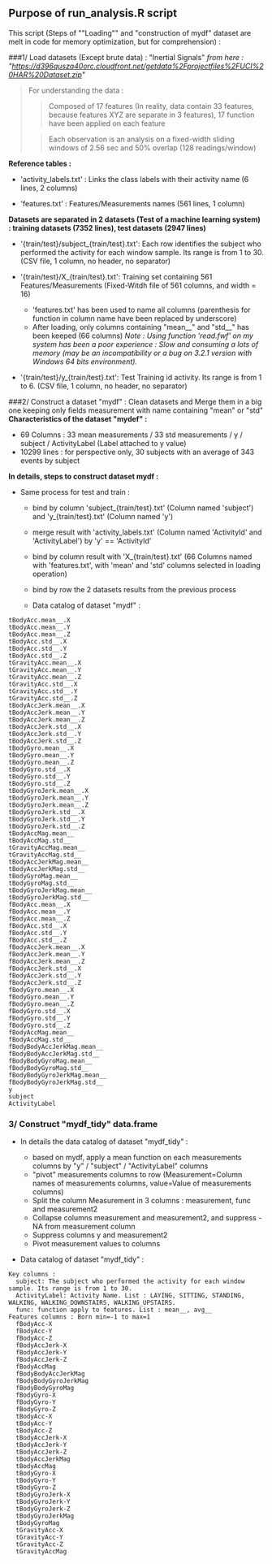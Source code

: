 Purpose of run_analysis.R script
------------------------------------------------------

This script (Steps of ""Loading"" and "construction of mydf" dataset are melt in code for memory optimization, but for comprehension) :

###1/ Load datasets (Except brute data) : "Inertial Signals"
*from here : "https://d396qusza40orc.cloudfront.net/getdata%2Fprojectfiles%2FUCI%20HAR%20Dataset.zip"*

> For understanding the data :
>
> > Composed of 17 features (In reality, data contain 33 features, because features XYZ are separate in 3 features), 17 function have been applied on each feature
>
> > Each observation is an analysis on a fixed-width sliding windows of 2.56 sec and 50% overlap (128 readings/window)

**Reference tables :**

- 'activity_labels.txt' : Links the class labels with their activity name (6 lines, 2 columns)

- 'features.txt' : Features/Measurements names (561 lines, 1 column) 


**Datasets are separated in 2 datasets (Test of a machine learning system) : training datasets (7352 lines), test datasets (2947 lines)**

- '{train/test}/subject_{train/test}.txt': Each row identifies the subject who performed the activity for each window sample. Its range is from 1 to 30.  (CSV file, 1 column, no header, no separator)

- '{train/test}/X_{train/test}.txt': Training set containing 561 Features/Measurements (Fixed-Witdh file of 561 columns, and width = 16)
    - 'features.txt' has been used to name all columns (parenthesis for function in column name have been replaced by   underscore)
    - After loading, only columns containing "mean__" and "std__" has been keeped (66 columns)
    *Note : Using function 'read.fwf' on my system has been a poor experience : Slow and consuming a lots of memory (may be an incompatibility or a bug on 3.2.1 version with Windows 64 bits environment).*

- '{train/test}/y_{train/test}.txt': Test Training id activity. Its range is from 1 to 6. (CSV file, 1 column, no header, no separator)
	 
###2/ Construct a dataset "mydf" : Clean datasets and Merge them in a big one keeping only fields measurement with name containing "mean" or "std"
**Characteristics of the dataset "mydef" :**

- 69 Columns : 33 mean measurements / 33 std measurements / y / subject / ActivityLabel (Label attached to y value)
- 10299 lines : for perspective only, 30 subjects with an average of 343 events by subject

**In details, steps to construct dataset mydf :**

- Same process for test and train :

    - bind by column 'subject_{train/test}.txt' (Column named 'subject') and 'y_{train/test}.txt' (Column named 'y')
    - merge result with 'activity_labels.txt' (Column named 'ActivityId' and 'ActivityLabel') by 'y' == 'ActivityId'
    - bind by column result with 'X_{train/test}.txt' (66 Columns named with 'features.txt', with 'mean' and 'std' columns selected in loading operation)
    - bind by row the 2 datasets results from the previous process
	  
  - Data catalog of dataset "mydf" :
```
tBodyAcc.mean__.X
tBodyAcc.mean__.Y
tBodyAcc.mean__.Z
tBodyAcc.std__.X
tBodyAcc.std__.Y
tBodyAcc.std__.Z
tGravityAcc.mean__.X
tGravityAcc.mean__.Y
tGravityAcc.mean__.Z
tGravityAcc.std__.X
tGravityAcc.std__.Y
tGravityAcc.std__.Z
tBodyAccJerk.mean__.X
tBodyAccJerk.mean__.Y
tBodyAccJerk.mean__.Z
tBodyAccJerk.std__.X
tBodyAccJerk.std__.Y
tBodyAccJerk.std__.Z
tBodyGyro.mean__.X
tBodyGyro.mean__.Y
tBodyGyro.mean__.Z
tBodyGyro.std__.X
tBodyGyro.std__.Y
tBodyGyro.std__.Z
tBodyGyroJerk.mean__.X
tBodyGyroJerk.mean__.Y
tBodyGyroJerk.mean__.Z
tBodyGyroJerk.std__.X
tBodyGyroJerk.std__.Y
tBodyGyroJerk.std__.Z
tBodyAccMag.mean__
tBodyAccMag.std__
tGravityAccMag.mean__
tGravityAccMag.std__
tBodyAccJerkMag.mean__
tBodyAccJerkMag.std__
tBodyGyroMag.mean__
tBodyGyroMag.std__
tBodyGyroJerkMag.mean__
tBodyGyroJerkMag.std__
fBodyAcc.mean__.X
fBodyAcc.mean__.Y
fBodyAcc.mean__.Z
fBodyAcc.std__.X
fBodyAcc.std__.Y
fBodyAcc.std__.Z
fBodyAccJerk.mean__.X
fBodyAccJerk.mean__.Y
fBodyAccJerk.mean__.Z
fBodyAccJerk.std__.X
fBodyAccJerk.std__.Y
fBodyAccJerk.std__.Z
fBodyGyro.mean__.X
fBodyGyro.mean__.Y
fBodyGyro.mean__.Z
fBodyGyro.std__.X
fBodyGyro.std__.Y
fBodyGyro.std__.Z
fBodyAccMag.mean__
fBodyAccMag.std__
fBodyBodyAccJerkMag.mean__
fBodyBodyAccJerkMag.std__
fBodyBodyGyroMag.mean__
fBodyBodyGyroMag.std__
fBodyBodyGyroJerkMag.mean__
fBodyBodyGyroJerkMag.std__
y
subject
ActivityLabel
```
  
### 3/ Construct "mydf_tidy" data.frame
- In details the data catalog of dataset "mydf_tidy" :

    - based on mydf, apply a mean function on each measurements columns by "y" / "subject" / "ActivityLabel" columns
    - "pivot" measurements columns to row (Measurement=Column names of measurements columns, value=Value of measurements columns)
    - Split the column Measurement in 3 columns : measurement, func and measurement2
    - Collapse columns measurement and measurement2, and suppress -NA from measurement column
    - Suppress columns y and measurement2
    - Pivot measurement values to columns


- Data catalog of dataset "mydf_tidy" :
```
Key columns :
  subject: The subject who performed the activity for each window sample. Its range is from 1 to 30.
  ActivityLabel: Activity Name. List : LAYING, SITTING, STANDING, WALKING, WALKING_DOWNSTAIRS, WALKING_UPSTAIRS.
  func: function apply to features. List : mean__, avg__
Features columns : Born min=-1 to max=1
  fBodyAcc-X
  fBodyAcc-Y
  fBodyAcc-Z
  fBodyAccJerk-X
  fBodyAccJerk-Y
  fBodyAccJerk-Z
  fBodyAccMag
  fBodyBodyAccJerkMag
  fBodyBodyGyroJerkMag
  fBodyBodyGyroMag
  fBodyGyro-X
  fBodyGyro-Y
  fBodyGyro-Z
  tBodyAcc-X
  tBodyAcc-Y
  tBodyAcc-Z
  tBodyAccJerk-X
  tBodyAccJerk-Y
  tBodyAccJerk-Z
  tBodyAccJerkMag
  tBodyAccMag
  tBodyGyro-X
  tBodyGyro-Y
  tBodyGyro-Z
  tBodyGyroJerk-X
  tBodyGyroJerk-Y
  tBodyGyroJerk-Z
  tBodyGyroJerkMag
  tBodyGyroMag
  tGravityAcc-X
  tGravityAcc-Y
  tGravityAcc-Z
  tGravityAccMag
```

